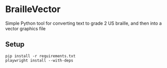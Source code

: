 # BrailleVector
Simple Python tool for converting text to grade 2 US braille, and then into a vector graphics file

## Setup
```
pip install -r requirements.txt
playwright install --with-deps
```
